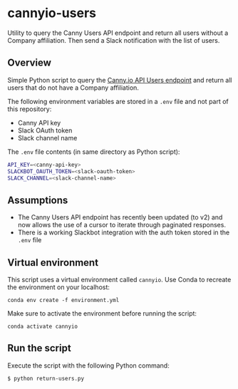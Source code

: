 # cannyio-users

Utility to query the Canny Users API endpoint and return all users
without a Company affiliation. Then send a Slack notification with
the list of users.

## Overview

Simple Python script to query the [Canny.io API Users
endpoint](https://developers.canny.io/api-reference#users) and
return all users that do not have a Company affiliation.

The following environment variables are stored in a `.env` file and not part of this repository:

- Canny API key
- Slack OAuth token
- Slack channel name

The `.env` file contents (in same directory as Python script):

```sh
API_KEY=<canny-api-key>
SLACKBOT_OAUTH_TOKEN=<slack-oauth-token>
SLACK_CHANNEL=<slack-channel-name>
```

## Assumptions

- The Canny Users API endpoint has recently been updated (to v2) and now allows the use of a cursor to iterate through paginated responses.
- There is a working Slackbot integration with the auth token stored in the `.env` file

## Virtual environment

This script uses a virtual environment called `cannyio`. Use Conda
to recreate the environment on your localhost:

```
conda env create -f environment.yml
```

Make sure to activate the environment before running the script:

```
conda activate cannyio
```

## Run the script

Execute the script with the following Python command:

```
$ python return-users.py
```
